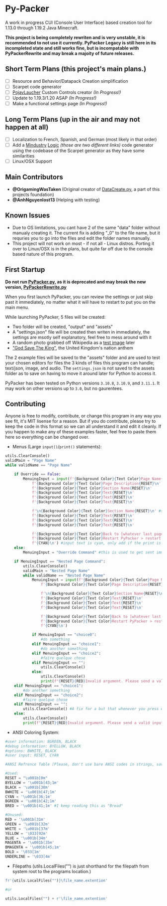 # Py-Packer

A work in progress CUI (Console User Interface) based creation tool for 1.13.0 through 1.19.2 Java Minecraft.

<b>This project is being completely rewriten and is very unstable, it is recommended to not use it currently. PyPacker Legacy is still here in its incompleted state and still works fine, but is incompatable with PyPackerRewrite and may break a majoity of future releases.</b>

## Short Term Plans (this project's main plans.)

- [ ] Resource and Behavior/Datapack Creation simplification
- [ ] Scarpet code generator
- [ ] [PojavLaucher](https://github.com/PojavLauncherTeam/PojavLauncher) Custom Controls creator <i>(In Progress!)</i>
- [ ] Update to 1.19.3/1.20 ASAP <i>(In Progress!)</i>
- [ ] Make a functional settings page <i>(In Progress!)</i>

## Long Term Plans (up in the air and may not happen at all)

- [ ] Localization to French, Spanish, and German (most likely in that order)
- [ ] Add a [Mindustry](https://github.com/Anuken/Mindustry) [Logic](https://mindustrygame.github.io/wiki/logic/0-introduction/) <i>(those are two different links)</i> code generator using the codebase of the Scarpet generator as they have some similarities
- [ ] Linux/OSX Support

## Main Contributors

- <b> @OrigamingWasTaken </b> (Original creator of [DataCreate.py](https://github.com/OrigamingWasTaken/DataCreate), a part of this projects foundation)
- <b> @AnhNguyenlost13 </b> (Helping with testing)

## Known Issues

- Due to OS limitations, you cant have 2 of the same "data" folder without manualy creating it. The current fix is adding "_0" to the file name, but it requries you to go into the files and edit the folder names manually.
- This project will not work on most - if not all - Linux distros. Porting it over to Linux/OSX is in the plans, but quite far off due to the console based nature of this program.

## First Startup

<b>Do not run [PyPacker.py](https://github.com/GirlInPurple/Py-Packer/blob/main/PyPacker.py), as it is deprecated and may break the new version, [PyPackerRewrite.py](https://github.com/GirlInPurple/Py-Packer/blob/main/PyPackerRewrite.py)</b>

When you first launch PyPacker, you can review the settings or just skip past it immediately, no matter what it will have to restart to put you on the main menu.

While launching PyPacker, 5 files will be created:

- Two folder will be created, "output" and "assets"
- A "settings.json" file will be created then writen in immediately, the settings are msotly self explanatory, feel free to mess around with it
- A random photo grabbed off Wikipedia as a [test image](https://en.wikipedia.org/wiki/The_Tolbooth,_Aberdeen) later
- ["God Save The King"](https://en.wikipedia.org/wiki/God_Save_the_King), the United Kingdom's nation anthem

The 2 example files will be saved to the "assets" folder and are used to test your chosen editors for files the 3 kinds of files this program can handle; text/json, image, and audio. The `settings.json` is not saved to the assets folder as to save on having to move it around later for Python to access it. 

PyPacker has been tested on Python versions `3.10.8`, `3.10.9`, and `3.11.1`. It may work on other versions up to `3.0`, but no gaurentees.

## Contributing

Anyone is free to modify, contribute, or change this program in any way you see fit, it's MIT lisense for a reason. But if you do contribute, please try to keep the code in this format so we can all understand it and edit it cleanly. If you happen to make any of these examples faster, feel free to paste them here so everything can be changed over.

- Menus (Large `input()`/`print()` statements):

```python
utils.ClearConsole()
validMain = "Page Name"
while validName == "Page Name"

    if Override == False:
        MenuingInput = input(f'{Background Color}{Text Color}Page Name{RESET}\n' #try and keep the text looking like it is what is renders like
            f'{Background Color}{Text Color}Page Description{RESET}\n'
            f'{Background Color}{Text Color}Section Name{RESET}\n'
            f'{Background Color}{Text Color}Text{RESET}\n'
            f'{Background Color}{Text Color}Text{RESET}\n'
            f'{Background Color}{Text Color}Text{RESET}\n'

            f'\n{Background Color}{Text Color}Section Name{RESET}\n' #separate sections like this
            f'{Background Color}{Text Color}Text{RESET}\n'
            f'{Background Color}{Text Color}Text{RESET}\n'
            f'{Background Color}{Text Color}Text{RESET}\n'

            f'{Background Color}{Text Color}Back to [whatever last page was] > quit{RESET}\n' #must be on every page
            f'{Background Color}{Text Color}Restart PyPacker > restart {RESET}\n' #if nessasary on the page
            f'{CYAN}\n') #input text is cyan, only add if the print is part of a input()
    else:
        MenuingInput = "Override Command" #this is used to get sent immediatly to a certain page/command

    if MenuingInput == "Nested Page Command":
        utils.ClearConsole()
        validMain = "Nested Page Name"
        while validName == "Nested Page Name"
            MenuingInput = input(f'{Background Color}{Text Color}Page Name{RESET}\n'
                f'{Background Color}{Text Color}Page Description{RESET}\n'

                f'\n{Background Color}{Text Color}Section Name{RESET}\n'
                f'{Background Color}{Text Color}Text{RESET}\n'
                f'{Background Color}{Text Color}Text{RESET}\n'
                f'{Background Color}{Text Color}Text{RESET}\n'

                f'{Background Color}{Text Color}Back to [whatever last page was] > quit{RESET}\n' #must be on every page
                f'{Background Color}{Text Color}Restart PyPacker > restart {RESET}\n' #if nessasary on the page
                f'{CYAN}\n')

            if MenuingInput == "choice0":
                #do something
            elif MenuingInput == "choice1":
                #do another something
            elif MenuingInput == "choice2":
                #faire quelque chose
            elif MenuingInput == "":
                utils.ClearConsole()
            else:
                utils.ClearConsole()
                print(f"{RESET}{RED}Invalid argument. Please send a valid input.{RESET}\n\n")
    elif MenuingInput == "choice1":
        #do another something
    elif MenuingInput == "choice2":
        #faire quelque chose
    elif MenuingInput == "":
        utils.ClearConsole() #A fix for a but that whenever you press enter with nothing entered it would say "Invalid Input"
    else:
        utils.ClearConsole()
        print(f"{RESET}{RED}Invalid argument. Please send a valid input.{RESET}\n\n")
```

- ANSI Coloring System:

```python
#user information: BGREEN, BLACK
#debug information: BYELLOW, BLACK
#options: BWHITE, BLACK
#user input: RESET, CYAN

#ANSI Refrence Table (Please, don't use bare ANSI codes in strings, save us our time and sanity.)

#Used:
RESET = "\u001b[0m"
BYELLOW = '\u001b[43;1m'
BLACK = '\u001b[30m'
BWHITE = '\u001b[47;1m'
CYAN = '\u001b[36;1m'
BGREEN = '\u001b[42;1m'
BRED = '\u001b[41;1m' #I keep reading this as "Bread"

#Unused:
RED = '\u001b[31m'
GREEN = '\u001b[32m'
WHITE = '\u001b[37m'
YELLOW = '\033[92m'
BLUE = '\u001b[34m'
MAGENTA = '\u001b[35m'
BMAGENTA = '\u001b[45;1m'
BOLD = '\033[1m'
UNDERLINE = '\033[4m'
```

- Filepaths (utils.LocalFiles("") is just shorthand for the filepath from system root to the programs location.)

```python
fr'{utils.LocalFiles("")}\file_name.extention'

#or

utils.LocalFiles("") + r'\file_name.extention'
```
